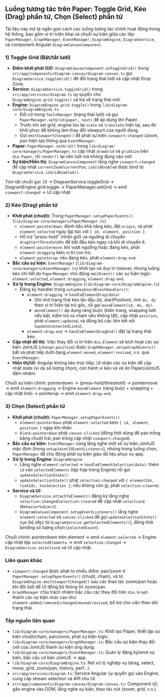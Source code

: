 ## Luồng tương tác trên Paper: Toggle Grid, Kéo (Drag) phần tử, Chọn (Select) phần tử

Tài liệu này mô tả ngắn gọn cách các luồng tương tác chính hoạt động trong hệ thống, bao gồm vị trí triển khai và chuỗi sự kiện giữa các lớp: `PaperManager`, `GraphManager`, `EventManager`, `DiagramEngine`, `DiagramService`, và component Angular `DiagramCanvasComponent`.

### 1) Toggle Grid (Bật/tắt lưới)

- **Điểm khởi phát (UI):** `DiagramCanvasComponent.onToggleGrid()` trong `src/app/components/diagram-canvas/diagram-canvas.ts` gọi `DiagramService.toggleGrid()` để đổi trạng thái lưới và cập nhật Drop Zone.
- **Service:** `DiagramService.toggleGrid()` trong `src/app/services/diagram.ts` ủy quyền cho `DiagramEngine.grid.toggle()` và trả về trạng thái mới.
- **Engine:** `DiagramEngine.grid.toggle()` trong `lib/diagram-core/DiagramEngine.ts`
  - Đổi cờ trong `ToolsManager` (trạng thái lưới) và gọi `PaperManager.setGrid(paper, next)` để áp dụng lên Paper.
  - Trước khi set grid, engine lưu lại `scale` và `translate` hiện tại, sau đó khôi phục để không làm thay đổi viewport của người dùng.
  - Gọi `emitViewportChanged()` để phát sự kiện `viewport:changed` (zoom, pan hiện tại) thông qua `EventManager`.
- **Paper:** `PaperManager.setGrid()` trong `lib/diagram-core/managers/PaperManager.ts` cập nhật `drawGrid` và `gridSize` trên `dia.Paper`, rồi `render()` lại nền lưới mà không đụng vào cell.
- **Sự kiện/Hiển thị:** `DiagramCanvasComponent` lắng nghe `viewport:changed` để cập nhật `currentZoom`/`currentPan`; `isGridEnabled` được bind từ `DiagramService.isGridEnabled()`.

Tóm tắt chuỗi gọi: UI → DiagramService.toggleGrid → DiagramEngine.grid.toggle → PaperManager.setGrid → emit `viewport:changed` → UI cập nhật.

### 2) Kéo (Drag) phần tử

- **Khởi phát (chuột):** Trong `PaperManager.setupPaperEvents()` (`lib/diagram-core/managers/PaperManager.ts`)
  - `element:pointerdown`: đánh dấu khả năng kéo, đặt `origin`, và phát `element:selected` ngay lập tức với `{ id, element, position }`.
  - Hỗ trợ “press-hold” (nhấn giữ) và ngưỡng di chuyển `dragStartThresholdPx` để bắt đầu kéo ngay cả khi di chuyển ít.
  - `element:pointermove`: khi vượt ngưỡng hoặc đang kéo, phát `element:dragging` kèm vị trí con trỏ.
  - `element:pointerup`: nếu đang kéo, phát `element:drag-end`.
- **Bắc cầu sự kiện:** `EventManager` (`lib/diagram-core/managers/EventManager.ts`) khởi tạo và duy trì listener, nhưng luồng kéo chi tiết do `PaperManager` chủ động `emitEvent()` các sự kiện logic: `element:selected`, `element:dragging`, `element:drag-end`.
- **Xử lý trong Engine:** `DiagramEngine` (`lib/diagram-core/DiagramEngine.ts`)
  - Đăng ký handler trong `setupKeyboardEventHandlers()`:
    - `element:dragging` → `handleElementDrag(data)`
      - Ghi nhớ trạng thái kéo lần đầu (id, startPosition), tính `dx, dy` theo vị trí hiện tại trừ gốc, rồi gọi `moveElement(id, dx, dy)`.
      - `moveElement()` áp dụng ràng buộc (biên trang, snapping lưới nếu bật, kiểm tra va chạm nếu không tắt), cập nhật `position`, phát `element:updated`, và đồng bộ các liên kết nối (`updateConnectedLinks`).
    - `element:drag-end` → `handleElementDragEnd()` đặt lại trạng thái kéo.
- **Cập nhật đồ thị:** Việc thay đổi vị trí trên `dia.Element` sẽ kích hoạt các sự kiện JointJS (`change:position`) được `GraphManager.setupGraphEvents()` bắt và phát tiếp dưới dạng `element:moved`, `element:resized`, v.v. qua `EventManager`.
- **Hiển thị/UI:** Angular không kéo trực tiếp; UI nhận các sự kiện để cập nhật state (ví dụ số lượng chọn), còn hành vi kéo và vẽ do Paper/JointJS đảm nhiệm.

Chuỗi sự kiện chính: pointerdown → (press-hold/threshold) → pointermove → emit `element:dragging` → Engine `moveElement` (ràng buộc + snapping + cập nhật link) → pointerup → emit `element:drag-end`.

### 3) Chọn (Select) phần tử

- **Khởi phát (chuột):** `PaperManager.setupPaperEvents()`
  - `element:pointerdown` phát `element:selected` kèm `{ id, element, position }` ngay khi nhấn.
  - `blank:pointerdown` phát `canvas:clicked` (đồng thời dùng để pan trống bằng chuột trái; pan trống cập nhật `viewport:changed`).
- **Bắc cầu sự kiện:** `EventManager` cũng lắng nghe một số sự kiện JointJS mặc định (trong `setupJointJSEventListeners`), nhưng trong luồng chọn, `PaperManager` đã chủ động phát sự kiện giàu dữ liệu phục vụ app.
- **Xử lý trong Engine:** `DiagramEngine`
  - Lắng nghe `element:selected` → `handleElementSelection(data)`: thêm `id` vào `selectedElements` (tập hợp trong Engine) rồi gọi `updateSelectionState()`.
  - `updateSelectionState()` phát `selection:changed` với `{ elementIds, linkIds, hasSelection }`; nếu không còn gì, phát `selection:cleared`.
- **Service và UI:**
  - `DiagramService.attachToElement()` đăng ký lắng nghe `selection:changed`/`selection:cleared` để cập nhật `selection$` (`BehaviorSubject`).
  - `DiagramCanvasComponent.setupEventListeners()` lắng nghe `element:selected` và `canvas:clicked` để gọi `updateSelectionState()` cục bộ (đọc từ `DiagramService.getSelectedElements()`), đồng thời binding số lượng chọn (`selectedCount`).

Chuỗi chính: pointerdown trên element → emit `element:selected` → Engine cập nhật tập `selectedElements` → emit `selection:changed` → `DiagramService.selection$` và UI cập nhật.

### Liên quan khác

- `viewport:changed` được phát từ nhiều điểm: pan/zoom ở `PaperManager.setupPaperEvents()` (chuột, chạm), và từ `DiagramEngine.emitViewportChanged()` sau các thao tác zoom/pan hoặc khi đổi lưới để UI đồng bộ thông tin zoom/pan.
- `GraphManager` chịu trách nhiệm bắc cầu các thay đổi trên `dia.Graph` thành các sự kiện mức cao như `element:added/removed/changed/moved/resized`, bổ trợ cho việc theo dõi trạng thái.

### Tệp nguồn liên quan

- `lib/diagram-core/managers/PaperManager.ts`: Khởi tạo Paper, thiết lập sự kiện chuột/chạm, pan/zoom, phát sự kiện logic.
- `lib/diagram-core/managers/GraphManager.ts`: Bắc cầu sự kiện thay đổi cell của JointJS thành sự kiện ứng dụng.
- `lib/diagram-core/managers/EventManager.ts`: Quản lý đăng ký/emit sự kiện, bắc cầu cơ bản JointJS → app.
- `lib/diagram-core/DiagramEngine.ts`: Nơi xử lý nghiệp vụ (drag, select, move, grid, zoom/pan, history, perf...).
- `src/app/services/diagram.ts`: Service Angular ủy quyền gọi vào Engine, cung cấp stream selection và API cho UI.
- `src/app/components/diagram-canvas/diagram-canvas.ts`: Component UI; gắn engine vào DOM, lắng nghe sự kiện, thao tác nút (zoom, grid, v.v.).
